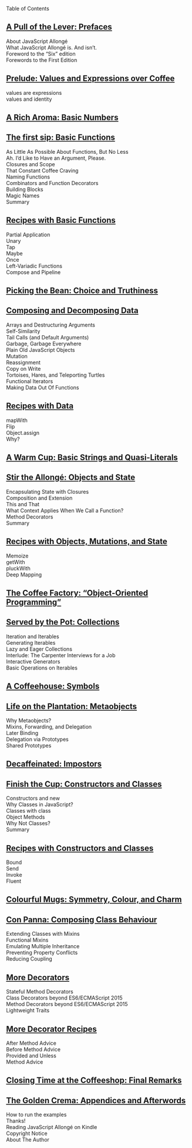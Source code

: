 Table of Contents   
## [A Pull of the Lever: Prefaces](markdown/book_1_preface.md)   
About JavaScript Allongé   
What JavaScript Allongé is. And isn’t.   
Foreword to the “Six” edition   
Forewords to the First Edition   
## [Prelude: Values and Expressions over Coffee](markdown/)   
values are expressions   
values and identity   
## [A Rich Aroma: Basic Numbers](markdown/)   
## [The first sip: Basic Functions](markdown/)   
As Little As Possible About Functions, But No Less   
Ah. I’d Like to Have an Argument, Please.   
Closures and Scope   
That Constant Coffee Craving   
Naming Functions   
Combinators and Function Decorators   
Building Blocks   
Magic Names   
Summary   
## [Recipes with Basic Functions](markdown/)   
Partial Application   
Unary   
Tap   
Maybe   
Once   
Left-Variadic Functions   
Compose and Pipeline   
## [Picking the Bean: Choice and Truthiness](markdown/)   
## [Composing and Decomposing Data](markdown/)   
Arrays and Destructuring Arguments   
Self-Similarity   
Tail Calls (and Default Arguments)   
Garbage, Garbage Everywhere   
Plain Old JavaScript Objects   
Mutation   
Reassignment   
Copy on Write   
Tortoises, Hares, and Teleporting Turtles   
Functional Iterators   
Making Data Out Of Functions   
## [Recipes with Data](markdown/)   
mapWith   
Flip   
Object.assign   
Why?   
## [A Warm Cup: Basic Strings and Quasi-Literals](markdown/)   
## [Stir the Allongé: Objects and State](markdown/)   
Encapsulating State with Closures   
Composition and Extension   
This and That   
What Context Applies When We Call a Function?   
Method Decorators   
Summary   
## [Recipes with Objects, Mutations, and State](markdown/)   
Memoize   
getWith   
pluckWith   
Deep Mapping   
## [The Coffee Factory: “Object-Oriented Programming”](markdown/)   
## [Served by the Pot: Collections](markdown/)   
Iteration and Iterables   
Generating Iterables   
Lazy and Eager Collections   
Interlude: The Carpenter Interviews for a Job   
Interactive Generators   
Basic Operations on Iterables   
## [A Coffeehouse: Symbols](markdown/)   
## [Life on the Plantation: Metaobjects](markdown/)   
Why Metaobjects?   
Mixins, Forwarding, and Delegation      
Later Binding    
Delegation via Prototypes   
Shared Prototypes   
## [Decaffeinated: Impostors](markdown/)   
## [Finish the Cup: Constructors and Classes](markdown/)   
Constructors and new   
Why Classes in JavaScript?   
Classes with class   
Object Methods   
Why Not Classes?   
Summary   
## [Recipes with Constructors and Classes](markdown/)   
Bound   
Send   
Invoke   
Fluent   
## [Colourful Mugs: Symmetry, Colour, and Charm](markdown/)   
## [Con Panna: Composing Class Behaviour](markdown/)   
Extending Classes with Mixins   
Functional Mixins   
Emulating Multiple Inheritance   
Preventing Property Conflicts   
Reducing Coupling   
## [More Decorators](markdown/)   
Stateful Method Decorators   
Class Decorators beyond ES6/ECMAScript 2015   
Method Decorators beyond ES6/ECMAScript 2015   
Lightweight Traits   
## [More Decorator Recipes](markdown/)   
After Method Advice   
Before Method Advice   
Provided and Unless   
Method Advice   
## [Closing Time at the Coffeeshop: Final Remarks](markdown/)   
## [The Golden Crema: Appendices and Afterwords](markdown/)   
How to run the examples   
Thanks!   
Reading JavaScript Allongé on Kindle   
Copyright Notice   
About The Author   
